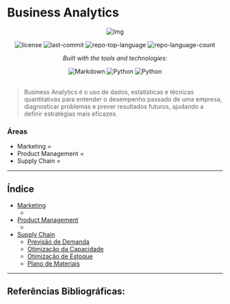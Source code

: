 # Business Analytics

<div align="center">

![Img]()
<!-- BADGES -->
<img src="https://img.shields.io/github/license/HenrySchall/Business_Analytics?style=flat&logo=opensourceinitiative&logoColor=white&color=0080ff" alt="license">
<img src="https://img.shields.io/github/last-commit/HenrySchall/Business_Analytics?style=flat&logo=git&logoColor=white&color=0080ff" alt="last-commit">
<img src="https://img.shields.io/github/languages/top/HenrySchall/Business_Analytics?style=flat&color=0080ff" alt="repo-top-language">
<img src="https://img.shields.io/github/languages/count/HenrySchall/Business_Analytics?style=flat&color=0080ff" alt="repo-language-count">

<em>Built with the tools and technologies:</em>

<img src="https://img.shields.io/badge/Markdown-000000.svg?style=flat&logo=Markdown&logoColor=white" alt="Markdown">
<img src="https://img.shields.io/badge/Python-3776AB.svg?style=flat&logo=Python&logoColor=white" alt="Python">
<img src="https://img.shields.io/badge/Jupyter%20Notebook-F37626?style?style=flat&logo=jupyter&logoColor=white" alt="Python">

</div>
<br>

> Business Analytics é o uso de dados, estatísticas e técnicas quantitativas para entender o desempenho passado de uma empresa, diagnosticar problemas e prever resultados futuros, ajudando a definir estratégias mais eficazes.

### Áreas

* Marketing = 
* Product Management =  
* Supply Chain = 
  
---
## Índice

- [Marketing](https://github.com/HenrySchall/Business_Analytics/tree/main/Marketing)
    - []()
- [Product Management](https://github.com/HenrySchall/Business_Analytics/tree/main/Product%20Management)
    - []()
- [Supply Chain](https://github.com/HenrySchall/Business_Analytics/tree/main/Supply%20Chain)
    - [Previsão de Demanda]()
    - [Otimização da Capacidade]()
    - [Otimização de Estoque]()
    - [Plano de Materiais]()

---

## Referências Bibliográficas:

